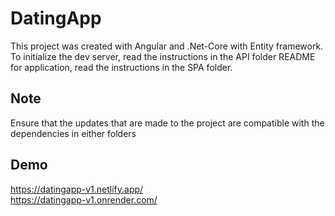 # DatingApp

This project was created with Angular and .Net-Core with Entity framework. To initialize the dev server, read the instructions in the API folder README for application, read the instructions in the SPA folder.

## Note

Ensure that the updates that are made to the project are compatible with the dependencies in either folders

## Demo

https://datingapp-v1.netlify.app/ <br />
https://datingapp-v1.onrender.com/
